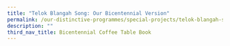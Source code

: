 ```yaml
---
title: "Telok Blangah Song: Our Bicentennial Version"
permalink: /our-distinctive-programmes/special-projects/telok-blangah-song-our-bicentennial-version/
description: ""
third_nav_title: Bicentennial Coffee Table Book
---
```

